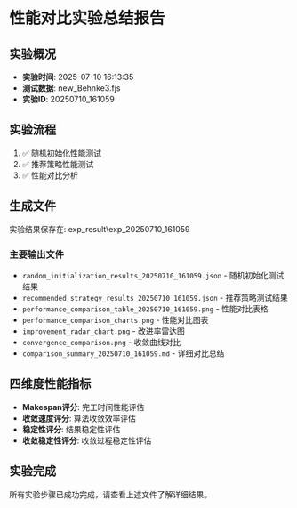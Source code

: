 # 性能对比实验总结报告

## 实验概况
- **实验时间**: 2025-07-10 16:13:35
- **测试数据**: new_Behnke3.fjs
- **实验ID**: 20250710_161059

## 实验流程
1. ✅ 随机初始化性能测试
2. ✅ 推荐策略性能测试
3. ✅ 性能对比分析

## 生成文件
实验结果保存在: exp_result\exp_20250710_161059

### 主要输出文件
- `random_initialization_results_20250710_161059.json` - 随机初始化测试结果
- `recommended_strategy_results_20250710_161059.json` - 推荐策略测试结果
- `performance_comparison_table_20250710_161059.png` - 性能对比表格
- `performance_comparison_charts.png` - 性能对比图表
- `improvement_radar_chart.png` - 改进率雷达图
- `convergence_comparison.png` - 收敛曲线对比
- `comparison_summary_20250710_161059.md` - 详细对比总结

## 四维度性能指标
- **Makespan评分**: 完工时间性能评估
- **收敛速度评分**: 算法收敛效率评估
- **稳定性评分**: 结果稳定性评估
- **收敛稳定性评分**: 收敛过程稳定性评估

## 实验完成
所有实验步骤已成功完成，请查看上述文件了解详细结果。
